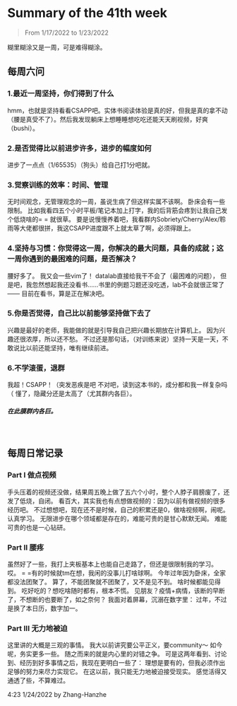 # Summary of the 41th week
> From 1/17/2022 to 1/23/2022

糊里糊涂又是一周，可是难得糊涂。

## 每周六问

### 1.最近一周坚持，你们得到了什么

hmm，也就是坚持看看CSAPP吧。实体书阅读体验是真的好，但我是真的拿不动（腰是真受不了）。然后我发现躺床上想睡睡想吃吃还能天天刷视频，好爽（bushi）。

### 2.是否觉得比以前进步许多，进步的幅度如何

进步了一点点（1/65535）（狗头）给自己打1分吧就。

### 3.觉察训练的效率：时间、管理

无时间观念，无管理观念的一周，虽说生病了但这样实属不该啊。
卧床会有一些限制。
比如我看四五个小时平板/笔记本加上打字，我的后背筋会疼到让我自己发个低烧啥的= =
就很草。
要是说慢慢养着吧，我看群内Sobriety/Cherry/Alex/聆雨等大佬都很拼，我这CSAPP进度跟不上就太草了啊，必须得跟上。

### 4.坚持与习惯：你觉得这一周，你解决的最大问题，具备的成就；这一周你遇到的最困难的问题，是否解决？

腰好多了。
我又会一些vim了！
datalab直接给我干不会了（最困难的问题），
但是吧，我忽然想起我还没看书……书里的例题习题还没吃透，lab不会就很正常了——
    目前在看书，算是正在解决吧。

### 5.你是否觉得，自己比以前能够坚持做下去了

兴趣是最好的老师，我能做的就是引导我自己把兴趣长期放在计算机上。
因为兴趣还很浓厚，所以还不愁。
不过还是那句话，（对训练来说）坚持一天是一天，不敢说比以前还能坚持，唯有继续前进。

### 6.不学滚蛋，退群
    
我超！CSAPP！（突发恶疾是吧
不对吧，读到这本书的，成分都和我一样复杂吗（
懂了，隐藏分还是太高了（尤其群内各巨）。
##### 在此膜群内各巨。
<br>

## 每周日常记录

### Part I 做点视频

手头压着的视频还没做，结果周五晚上做了五六个小时，整个人脖子肩膀废了，还发了低烧，自闭。
看百大，其实我也有点想做视频的：因为以前有做视频的很多经历吧。
不过想想吧，现在还不是时候，自己的积累还是0，做啥视频啊，闹呢。
认真学习。
无限进步在哪个领域都是存在的，难能可贵的是甘心默默无闻。
难能可贵的也是一心钻研。

### Part II 腰疼

虽然好了一些，我打上夹板基本上也能自己走路了，但还是很限制我的学习。
哎。
= =有的时候就tm在想，我闲的没事儿打啥球啊。
今年过年因为卧床，全家都没法团聚了。
算了，不能团聚就不团聚了，又不是见不到。
啥时候都能见得到。
吃好吃的？想吃啥随时都有，根本不慌。
见朋友？疫情+病情，该断的早断了，不想断的也要断了，如之奈何？
我面对着屏幕，沉溺在数字里：
过年，不过是换了本日历，数字加一。

### Part III 无力地被迫

这里讲的大概是三观的事情。
我大以前讲究要公平正义，要community～
如今呢，务实更多一些。
随之而来的就是内心里的对错之争。
可是这两年看到、讨论到、经历到好多事情之后，我现在更明白一些了：
理想是要有的，但我必须作出足够的努力来尽力实现它。
在这以前，我只能无力地被迫接受现实。
感觉活得又通透了些，不算难过。

4:23 1/24/2022 by Zhang-Hanzhe